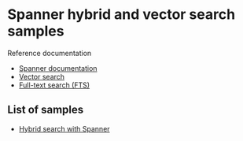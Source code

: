 # Spanner hybrid and vector search samples

Reference documentation

- [Spanner documentation](https://cloud.google.com/spanner/docs/getting-started/set-up)
- [Vector search](https://cloud.google.com/spanner/docs/find-k-nearest-neighbors)
- [Full-text search (FTS)](https://cloud.google.com/spanner/docs/full-text-search)

## List of samples

- [Hybrid search with Spanner](hybrid-search/README.md)
